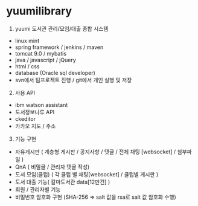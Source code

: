 # yuumilibrary

1. yuumi 도서관 관리/모임/대출 종합 시스템
- linux mint
- spring framework / jenkins / maven
- tomcat 9.0 / mybatis 
- java / javascript / jQuery 
- html / css 
- database (Oracle sql developer)
- svn에서 팀프로젝트 진행 / git에서 개인 실행 및 저장

2. 사용 API
- ibm watson assistant
- 도서정보나루 API
- ckeditor
- 카카오 지도 / 주소

3. 기능 구현
- 자유게시판 ( 계층형 게시판 / 공지사항 / 댓글 / 전체 채팅 [websocket] / 첨부파일 )
- QnA ( 비밀글 / 관리자 댓글 작성)
- 도서 모임(클럽) ( 각 클럽 별 채팅[websocket] / 클럽별 게시판 )
- 도서 대출 기능( 갈마도서관 data[12만건] )
- 회원 / 관리자별 기능
- 비밀번호 암호화 구현 (SHA-256 => salt 값을  rsa로 salt 값 암호화 수행)
